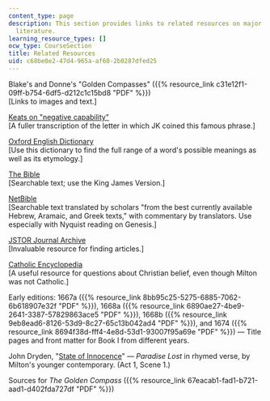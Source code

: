 ```yaml
---
content_type: page
description: This section provides links to related resources on major authors and
  literature.
learning_resource_types: []
ocw_type: CourseSection
title: Related Resources
uid: c68be0e2-47d4-965a-af60-2b0287dfed25
---
```


Blake's and Donne's "Golden Compasses" ({{% resource_link c31e12f1-09ff-b754-6df5-d212c1c15bd8 "PDF" %}})  
\[Links to images and text.\]

[Keats on "negative capability"](https://www.bl.uk/romantics-and-victorians/articles/john-keats-and-negative-capability)  
\[A fuller transcription of the letter in which JK coined this famous phrase.\]

[Oxford English Dictionary](http://dictionary.oed.com/entrance.dtl)  
\[Use this dictionary to find the full range of a word's possible meanings as well as its etymology.\]

[The Bible](http://www.biblegateway.com/)  
\[Searchable text; use the King James Version.\]

[NetBible](http://bible.org/netbible/index.htm)  
\[Searchable text translated by scholars "from the best currently available Hebrew, Aramaic, and Greek texts," with commentary by translators. Use especially with Nyquist reading on Genesis.\]

[JSTOR Journal Archive](http://www.jstor.org/action/showJournals)  
\[Invaluable resource for finding articles.\]

[Catholic Encyclopedia](http://www.newadvent.org/cathen/)  
\[A useful resource for questions about Christian belief, even though Milton was not Catholic.\]

Early editions: 1667a ({{% resource_link 8bb95c25-5275-6885-7062-6b618907e32f "PDF" %}}), 1668a ({{% resource_link 6890ae27-4be9-2641-3387-57829863ace5 "PDF" %}}), 1668b ({{% resource_link 9eb8ead6-8126-53d9-8c27-65c13b042ad4 "PDF" %}}), and 1674 ({{% resource_link 8694f38d-fff4-4e8d-53d1-93007f95a69e "PDF" %}}) — Title pages and front matter for Book I from different years.

John Dryden, "[State of Innocence](http://jacklynch.net/Texts/stateinn.html)" — _Paradise Lost_ in rhymed verse, by Milton's younger contemporary. (Act 1, Scene 1.)

Sources for _The Golden Compass_ ({{% resource_link 67eacab1-fad1-b721-aad1-d402fda727df "PDF" %}})